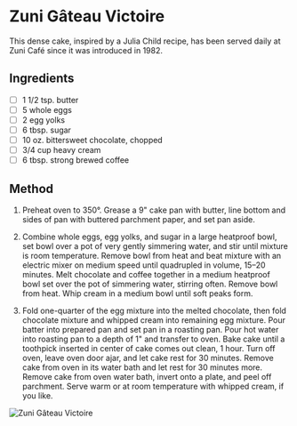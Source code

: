 # Zuni Gâteau Victoire

This dense cake, inspired by a Julia Child recipe, has been served daily at Zuni Café since it was introduced in 1982.

## Ingredients

- [ ] 1 1/2 tsp. butter
- [ ] 5 whole eggs
- [ ] 2 egg yolks
- [ ] 6 tbsp. sugar
- [ ] 10 oz. bittersweet chocolate, chopped
- [ ] 3/4 cup heavy cream
- [ ] 6 tbsp. strong brewed coffee

## Method

1. Preheat oven to 350°. Grease a 9" cake pan with butter, line bottom and sides of pan with buttered parchment paper, and set pan aside.

2. Combine whole eggs, egg yolks, and sugar in a large heatproof bowl, set bowl over a pot of very gently simmering water, and stir until mixture is room temperature. Remove bowl from heat and beat mixture with an electric mixer on medium speed until quadrupled in volume, 15–20 minutes. Melt chocolate and coffee together in a medium heatproof bowl set over the pot of simmering water, stirring often. Remove bowl from heat. Whip cream in a medium bowl until soft peaks form.

3. Fold one-quarter of the egg mixture into the melted chocolate, then fold chocolate mixture and whipped cream into remaining egg mixture. Pour batter into prepared pan and set pan in a roasting pan. Pour hot water into roasting pan to a depth of 1" and transfer to oven. Bake cake until a toothpick inserted in center of cake comes out clean, 1 hour. Turn off oven, leave oven door ajar, and let cake rest for 30 minutes. Remove cake from oven in its water bath and let rest for 30 minutes more. Remove cake from oven water bath, invert onto a plate, and peel off parchment. Serve warm or at room temperature with whipped cream, if you like.

![Zuni Gâteau Victoire](http://ike.d.pr/1oGDa4+)
